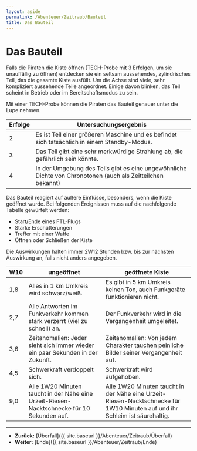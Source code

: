 ```yaml
---
layout: aside
permalink: /Abenteuer/Zeitraub/Bauteil
title: Das Bauteil
---
```


# Das Bauteil

Falls die Piraten die Kiste öffnen (TECH-Probe mit 3 Erfolgen, um sie unauffällig zu öffnen) entdecken sie ein seltsam aussehendes, zylindrisches Teil, das die gesamte Kiste ausfüllt. Um die Achse sind viele, sehr kompliziert aussehende Teile angeordnet. Einige davon blinken, das Teil scheint in Betrieb oder im Bereitschaftsmodus zu sein.

Mit einer TECH-Probe können die Piraten das Bauteil genauer unter die Lupe nehmen.

<table>
<thead>
<tr><th>Erfolge</th><th>Untersuchungsergebnis</th></tr>
</thead>
<tbody>
<tr><td>2</td><td>Es ist Teil einer größeren Maschine und es befindet sich tatsächlich in einem Standby-Modus.</td></tr>
<tr><td>3</td><td>Das Teil gibt eine sehr merkwürdige Strahlung ab, die gefährlich sein könnte.</td></tr>
<tr><td>4</td><td>In der Umgebung des Teils gibt es eine ungewöhnliche Dichte von Chronotonen (auch als Zeitteilchen bekannt)</td></tr>
</tbody>
</table>

Das Bauteil reagiert auf äußere Einflüsse, besonders, wenn die Kiste geöffnet wurde. Bei folgenden Ereignissen muss auf die nachfolgende Tabelle gewürfelt werden:

- Start/Ende eines FTL-Flugs
- Starke Erschütterungen
- Treffer mit einer Waffe
- Öffnen oder Schließen der Kiste

Die Auswirkungen halten immer 2W12 Stunden bzw. bis zur nächsten Auswirkung an, falls nicht anders angegeben.

<table>
<thead>
<tr><th>W10</th><th>ungeöffnet</th><th>geöffnete Kiste</th></tr>
</thead>
<tbody>
<tr><td>1,8</td><td>Alles in 1 km Umkreis wird schwarz/weiß.</td><td>Es gibt in 5 km Umkreis keinen Ton, auch Funkgeräte funktionieren nicht.</td></tr>
<tr><td>2,7</td><td>Alle Antworten im Funkverkehr kommen stark verzerrt (viel zu schnell) an.</td><td>Der Funkverkehr wird in die Vergangenheit umgeleitet.</td></tr>
<tr><td>3,6</td><td>Zeitanomalien: Jeder sieht sich immer wieder ein paar Sekunden in der Zukunft.</td><td>Zeitanomalien: Von jedem Charakter tauchen peinliche Bilder seiner Vergangenheit auf.</td></tr>
<tr><td>4,5</td><td>Schwerkraft verdoppelt sich.</td><td>Schwerkraft wird aufgehoben.</td></tr>
<tr><td>9,0</td><td>Alle 1W20 Minuten taucht in der Nähe eine Urzeit-Riesen-Nacktschnecke für 10 Sekunden auf.</td><td>Alle 1W20 Minuten taucht in der Nähe eine Urzeit-Riesen-Nacktschnecke für 1W10 Minuten auf und ihr Schleim ist säurehaltig.</td></tr>
</tbody>
</table>

***

- **Zurück:** [Überfall]({{ site.baseurl }}/Abenteuer/Zeitraub/Überfall)
- **Weiter:** [Ende]({{ site.baseurl }}/Abenteuer/Zeitraub/Ende)
